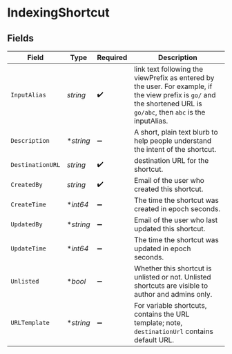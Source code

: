 # IndexingShortcut


## Fields

| Field                                                                                                                                                                | Type                                                                                                                                                                 | Required                                                                                                                                                             | Description                                                                                                                                                          |
| -------------------------------------------------------------------------------------------------------------------------------------------------------------------- | -------------------------------------------------------------------------------------------------------------------------------------------------------------------- | -------------------------------------------------------------------------------------------------------------------------------------------------------------------- | -------------------------------------------------------------------------------------------------------------------------------------------------------------------- |
| `InputAlias`                                                                                                                                                         | *string*                                                                                                                                                             | :heavy_check_mark:                                                                                                                                                   | link text following the viewPrefix as entered by the user. For example, if the view prefix is `go/` and the shortened URL is `go/abc`, then `abc` is the inputAlias. |
| `Description`                                                                                                                                                        | **string*                                                                                                                                                            | :heavy_minus_sign:                                                                                                                                                   | A short, plain text blurb to help people understand the intent of the shortcut.                                                                                      |
| `DestinationURL`                                                                                                                                                     | *string*                                                                                                                                                             | :heavy_check_mark:                                                                                                                                                   | destination URL for the shortcut.                                                                                                                                    |
| `CreatedBy`                                                                                                                                                          | *string*                                                                                                                                                             | :heavy_check_mark:                                                                                                                                                   | Email of the user who created this shortcut.                                                                                                                         |
| `CreateTime`                                                                                                                                                         | **int64*                                                                                                                                                             | :heavy_minus_sign:                                                                                                                                                   | The time the shortcut was created in epoch seconds.                                                                                                                  |
| `UpdatedBy`                                                                                                                                                          | **string*                                                                                                                                                            | :heavy_minus_sign:                                                                                                                                                   | Email of the user who last updated this shortcut.                                                                                                                    |
| `UpdateTime`                                                                                                                                                         | **int64*                                                                                                                                                             | :heavy_minus_sign:                                                                                                                                                   | The time the shortcut was updated in epoch seconds.                                                                                                                  |
| `Unlisted`                                                                                                                                                           | **bool*                                                                                                                                                              | :heavy_minus_sign:                                                                                                                                                   | Whether this shortcut is unlisted or not. Unlisted shortcuts are visible to author and admins only.                                                                  |
| `URLTemplate`                                                                                                                                                        | **string*                                                                                                                                                            | :heavy_minus_sign:                                                                                                                                                   | For variable shortcuts, contains the URL template; note, `destinationUrl` contains default URL.                                                                      |